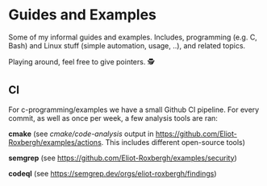 # Guides and Examples

Some of my informal guides and examples.
Includes, programming (e.g. C, Bash) and Linux stuff (simple automation, usage, ..), and related topics.

Playing around, feel free to give pointers. 🕵️


## CI

For c-programming/examples we have a small Github CI pipeline.
For every commit, as well as once per week, a few analysis tools are ran:

**cmake** (see _cmake/code-analysis_ output in https://github.com/Eliot-Roxbergh/examples/actions. This includes different open-source tools)

**semgrep** (see https://github.com/Eliot-Roxbergh/examples/security)

**codeql** (see https://semgrep.dev/orgs/eliot-roxbergh/findings)

